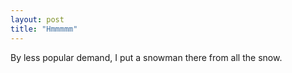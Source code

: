 ```yaml
---
layout: post
title: "Hmmmmm"
---
```

By less popular demand, I put a snowman there from all the snow.
